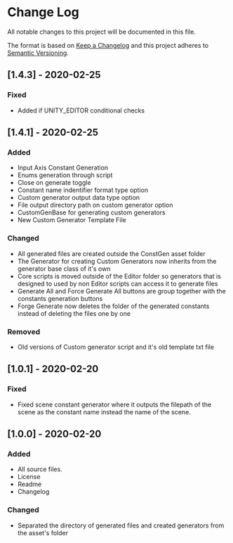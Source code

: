 
# Change Log
All notable changes to this project will be documented in this file.
 
The format is based on [Keep a Changelog](http://keepachangelog.com/)
and this project adheres to [Semantic Versioning](http://semver.org/).

## [1.4.3] - 2020-02-25

### Fixed
- Added if UNITY_EDITOR conditional checks

## [1.4.1] - 2020-02-25
 
### Added
- Input Axis Constant Generation
- Enums generation through script
- Close on generate toggle
- Constant name indentifier format type option
- Custom generator output data type option
- File output directory path on custom generator option
- CustomGenBase for generating custom generators
- New Custom Generator Template File

### Changed
- All generated files are created outside the ConstGen asset folder
- The Generator for creating Custom Generators now inherits from the generator base class of it's own
- Core scripts is moved outside of the Editor folder so generators that is designed to used by non
  Editor scripts can access it to generate files
- Generate All and Force Generate All buttons are group together with the constants generation buttons
- Forge Generate now deletes the folder of the generated constants instead of deleting the files one by one

### Removed
- Old versions of Custom generator script and it's old template txt file
 
## [1.0.1] - 2020-02-20
  
### Fixed
- Fixed scene constant generator where it outputs the filepath of the scene as the constant name
  instead the name of the scene.
 
## [1.0.0] - 2020-02-20
   
### Added
- All source files.
- License
- Readme
- Changelog

### Changed
- Separated the directory of generated files and created generators from the asset's folder
